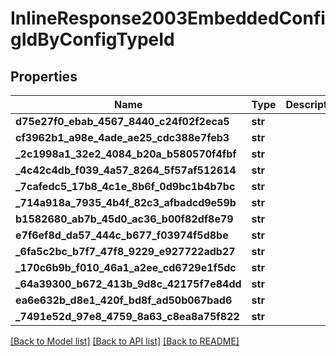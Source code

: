 # InlineResponse2003EmbeddedConfigIdByConfigTypeId

## Properties
Name | Type | Description | Notes
------------ | ------------- | ------------- | -------------
**d75e27f0_ebab_4567_8440_c24f02f2eca5** | **str** |  | [optional] 
**cf3962b1_a98e_4ade_ae25_cdc388e7feb3** | **str** |  | [optional] 
**_2c1998a1_32e2_4084_b20a_b580570f4fbf** | **str** |  | [optional] 
**_4c42c4db_f039_4a57_8264_5f57af512614** | **str** |  | [optional] 
**_7cafedc5_17b8_4c1e_8b6f_0d9bc1b4b7bc** | **str** |  | [optional] 
**_714a918a_7935_4b4f_82c3_afbadcd9e59b** | **str** |  | [optional] 
**b1582680_ab7b_45d0_ac36_b00f82df8e79** | **str** |  | [optional] 
**e7f6ef8d_da57_444c_b677_f03974f5d8be** | **str** |  | [optional] 
**_6fa5c2bc_b7f7_47f8_9229_e927722adb27** | **str** |  | [optional] 
**_170c6b9b_f010_46a1_a2ee_cd6729e1f5dc** | **str** |  | [optional] 
**_64a39300_b672_413b_9d8c_42175f7e84dd** | **str** |  | [optional] 
**ea6e632b_d8e1_420f_bd8f_ad50b067bad6** | **str** |  | [optional] 
**_7491e52d_97e8_4759_8a63_c8ea8a75f822** | **str** |  | [optional] 

[[Back to Model list]](../README.md#documentation-for-models) [[Back to API list]](../README.md#documentation-for-api-endpoints) [[Back to README]](../README.md)



